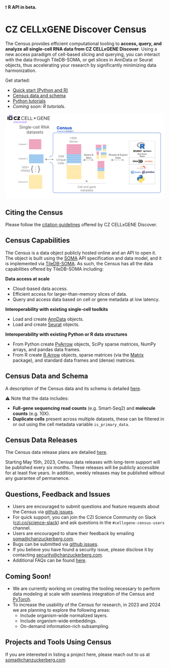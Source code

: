 ❗ **R API in beta.**

# CZ CELLxGENE Discover Census

The Census provides efficient computational tooling to **access, query, and analyze all single-cell RNA data from CZ CELLxGENE Discover**. Using a new access paradigm of cell-based slicing and querying, you can interact with the data through TileDB-SOMA, or get slices in AnnData or Seurat objects, thus accelerating your research by significantly minimizing data harmonization.

Get started:

- [Quick start (Python and R)](cellxgene_census_docsite_quick_start.md)
- [Census data and schema](cellxgene_census_docsite_schema.md)
- [Python tutorials](examples.rst)
- *Coming soon: R tutorials.*

![image](cellxgene_census_docsite_workflow.svg)

## Citing the Census

Please follow the [citation guidelines](https://cellxgene.cziscience.com/docs/08__Cite%20cellxgene%20in%20your%20publications) offered by CZ CELLxGENE Discover.

## Census Capabilities

The Census is a data object publicly hosted online and an API to open it. The object is built using the [SOMA](https://github.com/single-cell-data/SOMA) API specification and data model, and it is implemented via [TileDB-SOMA](https://github.com/single-cell-data/TileDB-SOMA). As such, the Census has all the data capabilities offered by TileDB-SOMA including:

**Data access at scale**

- Cloud-based data access.
- Efficient access for larger-than-memory slices of data.
- Query and access data based on cell or gene metadata at low latency.

**Interoperability with existing single-cell toolkits**

- Load and create [AnnData](https://anndata.readthedocs.io/en/latest/) objects.
- Load and create [Seurat](https://satijalab.org/seurat/) objects.

**Interoperability with existing Python or R data structures**

- From Python create [PyArrow](https://arrow.apache.org/docs/python/index.html) objects, SciPy sparse matrices, NumPy arrays, and pandas data frames.
- From R create [R Arrow](https://arrow.apache.org/docs/r/index.html) objects, sparse matrices (via the [Matrix](https://cran.r-project.org/package=Matrix) package), and standard data frames and (dense) matrices.

## Census Data and Schema

A description of the Census data and its schema is detailed [here](cellxgene_census_docsite_schema.md). 

⚠️ Note that the data includes: 

* **Full-gene sequencing read counts** (e.g. Smart-Seq2) and **molecule counts** (e.g. 10X).
* **Duplicate cells** present across multiple datasets, these can be filtered in or out using the cell metadata variable `is_primary_data`.

## Census Data Releases

The Census data release plans are detailed [here](cellxgene_census_docsite_data_release_info.md). 

Starting May 15th, 2023, Census data releases with long-term support will be published every six months. These releases will be publicly accessible for at least five years. In addition, weekly releases may be published without any guarantee of permanence.
 

## Questions, Feedback and Issues

- Users are encouraged to submit questions and feature requests about the Census via [github issues](https://github.com/chanzuckerberg/cellxgene-census/issues).
- For quick support, you can join the CZI Science Community on Slack ([czi.co/science-slack](https://czi.co/science-slack)) and ask questions in the `#cellxgene-census-users` channel.
- Users are encouraged to share their feedback by emailing <soma@chanzuckerberg.com>.
- Bugs can be submitted via [github issues](https://github.com/chanzuckerberg/cellxgene-census/issues). 
-  If you believe you have found a security issue, please disclose it by contacting <security@chanzuckerberg.com>.
- Additional FAQs can be found [here](cellxgene_census_docsite_FAQ.md).


## Coming Soon!

- We are currently working on creating the tooling necessary to perform data modeling at scale with seamless integration of the Census and [PyTorch](https://pytorch.org/).
- To increase the usability of the Census for research, in 2023 and 2024 we are planning to explore the following areas:
   - Include organism-wide normalized layers.
   - Include organism-wide embeddings.
   - On-demand information-rich subsampling.

## Projects and Tools Using Census

If you are interested in listing a project here, please reach out to us at <soma@chanzuckerberg.com>
